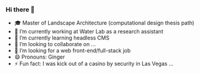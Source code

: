 ### Hi there 👋


<!-- **Ginger000/Ginger000** is a ✨ _special_ ✨ repository because its `README.md` (this file) appears on your GitHub profile.

Here are some ideas to get you started: -->
- :mortar_board: Master of Landscape Architecture (computational design thesis path)
- 🔭 I’m currently working at Water Lab as a research assistant
- 🌱 I’m currently learning headless CMS
- 👯 I’m looking to collaborate on ...
- 🤔 I’m looking for a web front-end/full-stack job
- 😄 Pronouns: Ginger
- ⚡ Fun fact: I was kick out of a casino by security in Las Vegas ... 

